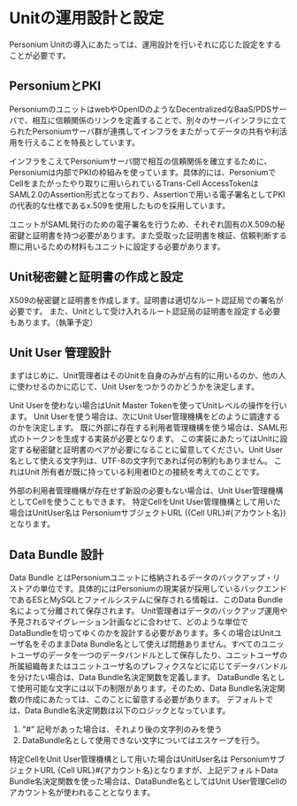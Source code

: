 # Unitの運用設計と設定
Personium Unitの導入にあたっては、運用設計を行いそれに応じた設定をすることが必要です。
<br>
## PersoniumとPKI
PersoniumのユニットはwebやOpenIDのようなDecentralizedなBaaS/PDSサーバで、相互に信頼関係のリンクを定義することで、別々のサーバインフラに立てられたPersoniumサーバ群が連携してインフラをまたがってデータの共有や利活用を行えることを特長としています。

インフラをこえてPersoniumサーバ間で相互の信頼関係を確立するために、Personiumは内部でPKIの枠組みを使っています。具体的には、PersoniumでCellをまたがったやり取りに用いられているTrans-Cell AccessTokenはSAML2.0のAssertion形式となっており、Assertionで用いる電子署名としてPKIの代表的な仕様であるx.509を使用したものを採用しています。

ユニットがSAML発行のための電子署名を行うため、それぞれ固有のX.509の秘密鍵と証明書を持つ必要があります。また受取った証明書を検証、信頼判断する際に用いるための材料もユニットに設定する必要があります。
<br>
## Unit秘密鍵と証明書の作成と設定
X509の秘密鍵と証明書を作成します。証明書は適切なルート認証局での署名が必要です。
また、Unitとして受け入れるルート認証局の証明書を設定する必要もあります。（執筆予定）
<br>
## Unit User 管理設計
まずはじめに、Unit管理者はそのUnitを自身のみが占有的に用いるのか、他の人に使わせるのかに応じて、Unit Userをつかうのかどうかを決定します。

Unit Userを使わない場合はUnit Master Tokenを使ってUnitレベルの操作を行います。
Unit Userを使う場合は、次にUnit User管理機構をどのように調達するのかを決定します。
既に外部に存在する利用者管理機構を使う場合は、SAML形式のトークンを生成する実装が必要となります。
この実装にあたってはUnitに設定する秘密鍵と証明書のペアが必要になることに留意してください。Unit User名として使える文字列は、UTF-8の文字列であれば何の制約もありません。
これはUnit 所有者が既に持っている利用者IDとの接続を考えてのことです。

外部の利用者管理機構が存在せず新設の必要もない場合は、Unit User管理機構としてCellを使うこともできます。
特定CellをUnit User管理機構として用いた場合はUnitUser名は PersoniumサブジェクトURL ({Cell URL}#{アカウント名})となります。
<br>
## Data Bundle 設計
Data Bundle とはPersoniumユニットに格納されるデータのバックアップ・リストアの単位です。具体的にはPersoniumの現実装が採用しているバックエンドであるESとMySQLとファイルシステムに保存される情報は、このData Bundle名によって分離されて保存されます。
Unit管理者はデータのバックアップ運用や予見されるマイグレーション計画などに合わせて、どのような単位でDataBundleを切ってゆくのかを設計する必要があります。多くの場合はUnitユーザ名をそのままData Bundle名として使えば問題ありません。すべてのユニットユーザのデータを一つのデータバンドルとして保存したり、ユニットユーザの所属組織毎またはユニットユーザ名のプレフィクスなどに応じてデータバンドルを分けたい場合は、Data Bundle名決定関数を定義します。
DataBundle 名として使用可能な文字には以下の制限があります。そのため、Data Bundle名決定関数の作成にあたっては、このことに留意する必要があります。
デフォルトでは、Data Bundle名決定関数は以下のロジックとなっています。
<br>
1. "#" 記号があった場合は、それより後の文字列のみを使う
2. DataBundle名として使用できない文字についてはエスケープを行う。

特定CellをUnit User管理機構として用いた場合はUnitUser名は PersoniumサブジェクトURL {Cell URL}#{アカウント名}となりますが、上記デフォルトData Bundle名決定関数を使った場合は、DataBundle名としてはUnit User管理Cellのアカウント名が使われることとなります。
